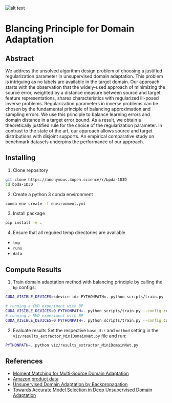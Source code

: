![alt text](https://github.com/Xpitfire/bpda/blob/master/figures/balancing_principle.png "Logo Title Text 1")

# Blancing Principle for Domain Adaptation

## Abstract

We address the unsolved algorithm design problem of choosing a justified regularization parameter in unsupervised domain adaptation. This problem is intriguing as no labels are available in the target domain. Our approach starts with the observation that the widely-used approach of minimizing the source error, weighted by a distance measure between source and target feature representations, shares characteristics with regularized ill-posed inverse problems.
Regularization parameters in inverse problems can be chosen by the fundamental principle of balancing approximation and sampling errors. We use this principle to balance learning errors and domain distance in a target error bound. As a result, we obtain a theoretically justified rule for the choice of the regularization parameter. In contrast to the state of the art, our approach allows source and target distributions with disjoint supports. An empirical comparative study on benchmark datasets underpins the performance of our approach.

## Installing

1. Clone repository
```bash
git clone https://anonymous.4open.science/r/bpda-1D3D
cd bpda-1D3D
```

2. Create a python 3 conda environment
```bash
conda env create -f environment.yml
```

3. Install package
```bash
pip install -e .
```

4. Ensure that all required temp directories are available

  * `tmp`
  * `runs`
  * `data`

## Compute Results

1. Train domain adaptation method with balancing principle by calling the `bp` configs:
```bash
CUDA_VISIBLE_DEVICES=<device-id> PYTHONPATH=. python scripts/train.py --config configs/<your-bp-config>.json
```
```bash
# running a CMD experiment with BP
CUDA_VISIBLE_DEVICES=0 PYTHONPATH=. python scripts/train.py --config configs/config.minidomainnet_bp_cmd.json.json
# running a MMD experiment with BP
CUDA_VISIBLE_DEVICES=0 PYTHONPATH=. python scripts/train.py --config configs/config.minidomainnet_bp_mmd.json.json
```

2. Evaluate results
Set the respective `base_dir` and `method` setting in the `viz/results_extractor_MiniDomainNet.py` file and run:
```bash
PYTHONPATH=. python viz/results_extractor_MiniDomainNet.py
```

## References

* [Moment Matching for Multi-Source Domain Adaptation](http://ai.bu.edu/M3SDA/)
* [Amazon product data](https://jmcauley.ucsd.edu/data/amazon/)
* [Unsupervised Domain Adaptation by Backpropagation](https://github.com/fungtion/DANN)
* [Towards Accurate Model Selection in Deep Unsupervised Domain Adaptation](https://github.com/thuml/Deep-Embedded-Validation)
